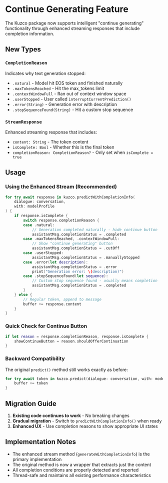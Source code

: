 # Continue Generating Feature

The Kuzco package now supports intelligent "continue generating" functionality through enhanced streaming responses that include completion information.

## New Types

### `CompletionReason`
Indicates why text generation stopped:
- `.natural` - Model hit EOS token and finished naturally
- `.maxTokensReached` - Hit the max_tokens limit  
- `.contextWindowFull` - Ran out of context window space
- `.userStopped` - User called `interruptCurrentPrediction()`
- `.error(String)` - Generation error with description
- `.stopSequenceFound(String)` - Hit a custom stop sequence

### `StreamResponse`
Enhanced streaming response that includes:
- `content: String` - The token content
- `isComplete: Bool` - Whether this is the final token
- `completionReason: CompletionReason?` - Only set when `isComplete = true`

## Usage

### Using the Enhanced Stream (Recommended)

```swift
for try await response in kuzco.predictWithCompletionInfo(
    dialogue: conversation,
    with: modelProfile
) {
    if response.isComplete {
        switch response.completionReason {
        case .natural:
            // Generation completed naturally - hide continue button
            assistantMsg.completionStatus = .completed
        case .maxTokensReached, .contextWindowFull:
            // Show "continue generating" button
            assistantMsg.completionStatus = .cutOff
        case .userStopped:
            assistantMsg.completionStatus = .manuallyStopped
        case .error(let description):
            assistantMsg.completionStatus = .error
            print("Generation error: \(description)")
        case .stopSequenceFound(let sequence):
            // Custom stop sequence found - usually means completion
            assistantMsg.completionStatus = .completed
        }
    } else {
        // Regular token, append to message
        buffer += response.content
    }
}
```

### Quick Check for Continue Button

```swift
if let reason = response.completionReason, response.isComplete {
    showContinueButton = reason.shouldOfferContinuation
}
```

### Backward Compatibility

The original `predict()` method still works exactly as before:

```swift
for try await token in kuzco.predict(dialogue: conversation, with: modelProfile) {
    buffer += token
}
```

## Migration Guide

1. **Existing code continues to work** - No breaking changes
2. **Gradual migration** - Switch to `predictWithCompletionInfo()` when ready
3. **Enhanced UX** - Use completion reasons to show appropriate UI states

## Implementation Notes

- The enhanced stream method (`generateWithCompletionInfo`) is the primary implementation
- The original method is now a wrapper that extracts just the content
- All completion conditions are properly detected and reported
- Thread-safe and maintains all existing performance characteristics 